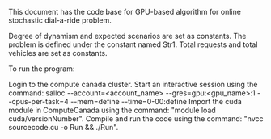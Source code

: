 This document has the code base for GPU-based algorithm for online stochastic dial-a-ride problem.

Degree of dynamism and expected scenarios are set as constants.
The problem is defined under the constant named Str1.
Total requests and total vehicles are set as constants.

To run the program:

Login to the compute canada cluster.
Start an interactive session using the command: salloc --account=<account_name> --gres=gpu:<gpu_name>:1 --cpus-per-task=4 --mem=define --time=0-00:define
Import the cuda module in ComputeCanada using the command: "module load cuda/versionNumber".
Compile and run the code using the command: "nvcc sourcecode.cu -o Run && ./Run".
